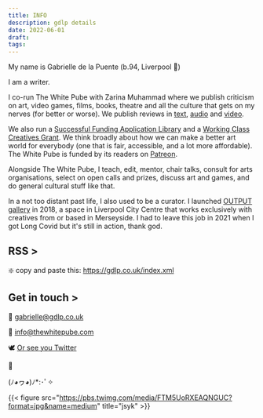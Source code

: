 ```yaml
---
title: INFO
description: gdlp details
date: 2022-06-01
draft: 
tags: 
---
```


My name is Gabrielle de la Puente (b.94, Liverpool 📍)

I am a writer.

I co-run The White Pube with Zarina Muhammad where we publish criticism on art, video games, films, books, theatre and all the culture that gets on my nerves (for better or worse). We publish reviews in [text](https://thewhitepube.com), [audio](https://thewhitepube.co.uk/podcasts/) and [video](https://www.youtube.com/channel/UC3dcNljL17OyeC_BcG0WtBQ/featured).

We also run a [Successful Funding Application Library](https://thewhitepube.co.uk/funding-library/) and a [Working Class Creatives Grant](https://thewhitepube.co.uk/grants/). We think broadly about how we can make a better art world for everybody (one that is fair, accessible, and a lot more affordable). The White Pube is funded by its readers on [Patreon](https://www.patreon.com/thewhitepube).

Alongside The White Pube, I teach, edit, mentor, chair talks, consult for arts organisations, select on open calls and prizes, discuss art and games, and do general cultural stuff like that.

In a not too distant past life, I also used to be a curator. I launched [OUTPUT gallery]( http://outputgallery.com) in 2018, a space in Liverpool City Centre that works exclusively with creatives from or based in Merseyside. I had to leave this job in 2021 when I got Long Covid but it's still in action, thank god. 

## RSS >

❇️ copy and paste this: https://gdlp.co.uk/index.xml

## Get in touch >

📧 gabrielle@gdlp.co.uk

📧 info@thewhitepube.com

🕊 [Or see you Twitter](http://twitter.com/GDLP__ "@GDLP__")

🌸

(ﾉ◕ヮ◕)ﾉ*:･ﾟ✧


{{< figure src="https://pbs.twimg.com/media/FTM5UoRXEAQNGUC?format=jpg&name=medium" title="jsyk" >}}

